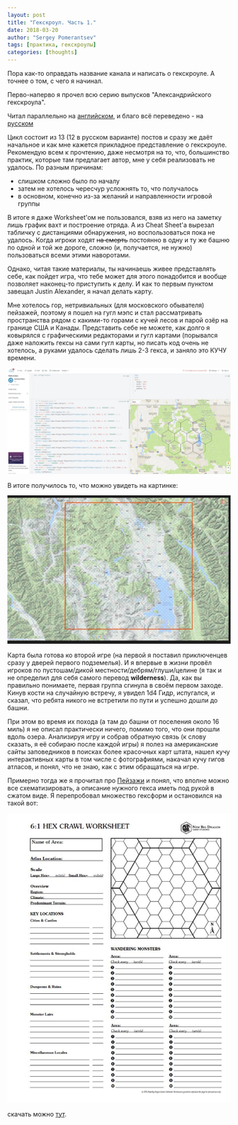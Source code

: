 ```yaml
---
layout: post
title: "Гекскроул. Часть 1."
date: 2018-03-20
author: "Sergey Pomerantsev"
tags: [практика, гекскроулы]
categories: [thoughts]
---
```


Пора как-то оправдать название канала и написать о гекскроуле. А точнее о том, с чего я начинал.

Перво-наперво я прочел всю серию выпусков "Александрийского гекскроула". 

Читал параллельно на [английском](http://thealexandrian.net/wordpress/17308/roleplaying-games/hexcrawl), и благо всё переведено - на [русском](https://pnprpg.ru/blog/2016/01/15/thealexandrian-hexcrawl-p1)

Цикл состоит из 13 (12 в русском варианте) постов и сразу же даёт начальное и как мне кажется прикладное представление о гекскроуле. Рекомендую всем к прочтению, даже несмотря на то, что, большинство практик, которые там предлагает автор, мне у себя реализовать не удалось. По разным причинам:

- слишком сложно было по началу
- затем не хотелось чересчур усложнять то, что получалось
- в основном, конечно из-за желаний и направленности игровой группы

В итоге я даже Worksheet'ом не пользовался, взяв из него на заметку лишь график вахт и построение отряда. А из Cheat Sheet'а вырезал табличку с дистанциями обнаружения, но воспользоваться пока не удалось. Когда игроки ходят ~~на смерть~~ постоянно в одну и ту же башню по одной и той же дороге, сложно (и, получается, не нужно) пользоваться всеми этими наворотами.

Однако, читая такие материалы, ты начинаешь живее представлять себе, как пойдет игра, что тебе может для этого понадобится и вообще позволяет наконец-то приступить к делу. И как то первым пунктом завещал Justin Alexander, я начал делать карту.

Мне хотелось гор, нетривиальных (для московского обывателя) пейзажей, поэтому я пошел на гугл мэпс и стал рассматривать пространства рядом с какими-то горами с кучей лесов и парой озёр на границе США и Канады. Представить себе не можете, как долго я ковырялся с графическими редакторами и гугл картами (порывался даже наложить гексы на сами гугл карты, но писать код очень не хотелось, а руками удалось сделать лишь 2-3 гекса, и заняло это КУЧУ времени. 

![](/assets/images/hexcrawl_1_1.jpg)

В итоге получилось то, что можно увидеть на картинке:

![](/assets/images/hexcrawl_1_2.jpg)

Карта была готова ко второй игре (на первой я поставил приключенцев сразу у дверей первого подземелья). И я впервые в жизни провёл игроков по пустошам/дикой местности/дебрям/глуши/целине (я так и не определил для себя самого перевод **wilderness**). Да, как вы правильно понимаете, первая группа сгинула в своём первом заходе. Кинув кости на случайную встречу, я увидел 1d4 Гидр, испугался, и сказал, что ребята никого не встретили по пути и успешно дошли до башни.

При этом во время их похода (а там до башни от поселения около 16 миль) я не описал практически ничего, помимо того, что они прошли вдоль озера. Анализируя игру и собрав обратную связь (к слову сказать, я её собираю после каждой игры) я полез на американские сайты заповедников в поисках более красочных карт штата, нашел кучу интерактивных карты в том числе с фотографиями, накачал кучу гигов атласов, и понял, что не знаю, как с этим обращаться на игре.

Примерно тогда же я прочитал про [Пейзажи](http://eastern-lands.blogspot.com/2017/12/blog-post_7.html) и понял, что вполне можно все схематизировать, а описание нужного гекса иметь под рукой в сжатом виде. Я перепробовал множество гексформ и остановился на такой вот: 

![](/assets/images/hexcrawl_1_3.jpg)

скачать можно [тут](https://www.drivethrurpg.com/product/124393/AX2a-Sandbox-Resources-Hex-Map-Pack).
